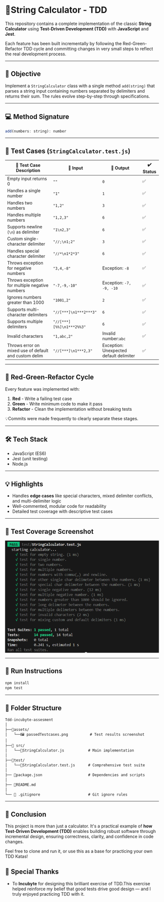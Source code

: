 # 🧮String Calculator - TDD 

This repository contains a complete implementation of the classic **String Calculator** using **Test-Driven Development (TDD)** with **JavaScript** and **Jest**.

Each feature has been built incrementally by following the Red-Green-Refactor TDD cycle and committing changes in very small steps to reflect the real development process.

---

## 🎯 Objective

Implement a `StringCalculator` class with a single method `add(string)` that parses a string input containing numbers separated by delimiters and returns their sum. The rules evolve step-by-step through specifications.

---

## 💻 Method Signature

```js
add(numbers: string): number
```

---

## 🧪 Test Cases (`StringCalculator.test.js`)

| 🧪 Test Case Description                              | 🧾 Input                  | 🎯 Output                               | ✔️ Status |
| ----------------------------------------------------- | ------------------------- | --------------------------------------- | --------- |
| Empty input returns 0                                 | `""`                      | `0`                                     | ✅         |
| Handles a single number                               | `"1"`                     | `1`                                     | ✅         |
| Handles two numbers                                   | `"1,2"`                   | `3`                                     | ✅         |
| Handles multiple numbers                              | `"1,2,3"`                 | `6`                                     | ✅         |
| Supports newline (`\n`) as delimiter                  | `"1\n2,3"`                | `6`                                     | ✅         |
| Custom single-character delimiter                     | `"//;\n1;2"`              | `3`                                     | ✅         |
| Handles special character delimiter                   | `"//*\n1*2*3"`            | `6`                                     | ✅         |
| Throws exception for negative numbers                 | `"3,4,-8"`                | Exception: `-8`                         | ✅         |
| Throws exception for multiple negative numbers        | `"-7,-9,-10"`             | Exception: `-7, -9, -10`                | ✅         |
| Ignores numbers greater than 1000                     | `"1001,2"`                | `2`                                     | ✅         |
| Supports multi-character delimiters                   | `"//[***]\n1***2***3"`    | `6`                                     | ✅         |
| Supports multiple delimiters           | `"//[***][%%]\n1***2%%3"` | `6`                                     | ✅         |
| Invalid characters         | `"1,abc,2"`       | Invalid number:`abc`                                     | ✅         |
| Throws error on mixed use of default and custom delim | `"//[***]\n1***2,3"`      | Exception: Unexpected default delimiter | ✅         |


---

## 🔄 Red-Green-Refactor Cycle

Every feature was implemented with:

1. **Red** - Write a failing test case
2. **Green** - Write minimum code to make it pass
3. **Refactor** - Clean the implementation without breaking tests

💡Commits were made frequently to clearly separate these stages.

---

## 🛠 Tech Stack

* JavaScript (ES6)
* Jest (unit testing)
* Node.js

---

## 💡 Highlights

* Handles **edge cases** like special characters, mixed delimiter conflicts, and multi-delimiter logic
* Well-commented, modular code for readability
* Detailed test coverage with descriptive test cases

---

## 📸 Test Coverage Screenshot

![All complete tests](assets/passedTestcases.png)

---

## 🔗 Run Instructions

```bash
npm install
npm test
```

---

## 📁  Folder Structure

```
Tdd-incubyte-assesment
│
├──📂assets/
│   └──🖼️ passedTestcases.png          # Test results screenshot
│
├──📂 src/
│   └──📄StringCalculator.js           # Main implementation
│
├──📂test/
│   └──📄StringCalculator.test.js      # Comprehensive test suite
│
├── 📄package.json                     # Dependencies and scripts
│
├── 📄README.md
│
└── 📄 .gitignore                      # Git ignore rules
```

---

## 🏁 Conclusion

This project is more than just a calculator. It's a practical example of **how Test-Driven Development (TDD)** enables building robust software through incremental design, ensuring correctness, clarity, and confidence in code changes.

Feel free to clone and run it, or use this as a base for practicing your own TDD Katas!

## 🙏 Special Thanks

* To **Incubyte** for designing this brilliant exercise of TDD.This exercise helped reinforce my belief that good tests drive good design — and I truly enjoyed practicing TDD with it.